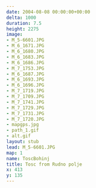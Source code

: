 ```yaml
---
date: 2004-08-08 00:00:00+00:00
delta: 1000
duration: 7.5
height: 2275
image:
- M_5-6601.JPG
- M_6_1671.JPG
- M_6_1680.JPG
- M_6_1683.JPG
- M_6_1686.JPG
- M_7_1753.JPG
- M_6_1687.JPG
- M_6_1693.JPG
- M_6_1696.JPG
- M_7_1719.JPG
- M_7_1709.JPG
- M_7_1741.JPG
- M_7_1729.JPG
- M_7_1731.JPG
- M_7_1720.JPG
- mapgps.jpg
- path_1.gif
- alt.gif
layout: stub
lead: M_5-6601.JPG
map: 1
name: ToscBohinj
title: Tosc from Rudno polje
x: 413
y: 135
---
```

